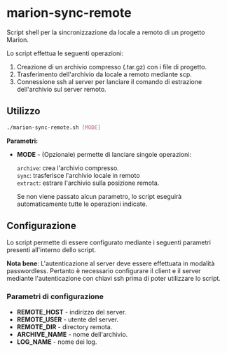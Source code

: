 # marion-sync-remote

Script shell per la sincronizzazione da locale a remoto di un progetto Marion.

Lo script effettua le seguenti operazioni:

1. Creazione di un archivio compresso (.tar.gz) con i file di progetto.
2. Trasferimento dell'archivio da locale a remoto mediante scp.
3. Connessione ssh al server per lanciare il comando di estrazione dell'archivio sul server remoto.

## Utilizzo
```bash
./marion-sync-remote.sh [MODE]
```

**Parametri:**

- **MODE** - (Opzionale) permette di lanciare singole operazioni:

    `archive`: crea l'archivio compresso. <br>
    `sync`: trasferisce l'archivio locale in remoto <br>
    `extract`: estrare l'archivio sulla posizione remota.

    Se non viene passato alcun parametro, lo script eseguirà automaticamente tutte le operazioni indicate.
    


## Configurazione
Lo script permette di essere configurato mediante i seguenti parametri presenti all'interno dello script.

**Nota bene**: L'autenticazione al server deve essere effettuata in modalità passwordless.
Pertanto è necessario configurare il client e il server mediante l'autenticazione con chiavi ssh prima di poter utilizzare lo script.

### Parametri di configurazione

- **REMOTE_HOST** - indirizzo del server.
- **REMOTE_USER** - utente del server.
- **REMOTE_DIR** - directory remota.
- **ARCHIVE_NAME** - nome dell'archivio.
- **LOG_NAME** - nome dei log.
